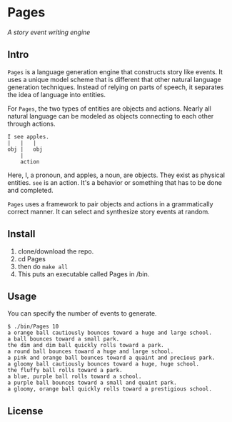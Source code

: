# Pages

*A story event writing engine*

## Intro

`Pages` is a language generation engine that constructs story like events. It uses a unique model scheme that is different that other natural language generation techniques. Instead of relying on parts of speech, it separates the idea of language into entities.

For `Pages`, the two types of entities are objects and actions. Nearly all natural language can be modeled as objects connecting to each other through actions.

```
I see apples.
|   |   |
obj |   obj
    |
    action
```

Here, I, a pronoun, and apples, a noun, are objects. They exist as physical entities. `see` is an action. It's a behavior or something that has to be done and completed.

`Pages` uses a framework to pair objects and actions in a grammatically correct manner. It can select and synthesize story events at random.

## Install

1. clone/download the repo.
2. cd Pages
3. then do `make all`
4. This puts an executable called Pages in /bin.

## Usage

You can specify the number of events to generate.

```
$ ./bin/Pages 10
a orange ball cautiously bounces toward a huge and large school.
a ball bounces toward a small park.
the dim and dim ball quickly rolls toward a park.
a round ball bounces toward a huge and large school.
a pink and orange ball bounces toward a quaint and precious park.
a gloomy ball cautiously bounces toward a huge, huge school.
the fluffy ball rolls toward a park.
a blue, purple ball rolls toward a school.
a purple ball bounces toward a small and quaint park.
a gloomy, orange ball quickly rolls toward a prestigious school.
```

## License
